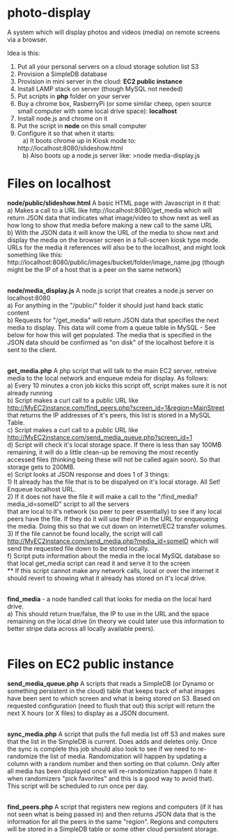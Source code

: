 <h1>photo-display</h1>
A system which will display photos and videos (media) on remote screens via a browser.  

Idea is this:<br>
1) Put all your personal servers on a cloud storage solution list S3<br>
2) Provision a SimpleDB database<br>
3) Provision in mini server in the cloud: <b>EC2 public instance</b><br> 
4) Install LAMP stack on server (though MySQL not needed)<br>
5) Put scripts in <b>php</b> folder on your server<br>
6) Buy a chrome box, RasberryPi (or some similar cheep, open source small computer with some local drive space): <b>localhost</b><br>
7) Install node.js and chrome on it <br>
8) Put the script in <b>node</b> on this small computer<br>
9) Configure it so that when it starts:<br>
&#160;&#160;&#160;a) It boots chrome up in Kiosk mode to: http://localhost:8080/slideshow.html<br>
&#160;&#160;&#160;b) Also boots up a node.js server like: >node media-display.js<br>



<h1>Files on <b>localhost</b></h1>
<b>node/public/slideshow.html</b> A basic HTML page with Javascript in it that:<br>
a) Makes a call to a URL like http://localhost:8080/get_media which will return JSON data that indicates what image/video to show next as well as how long to show that media before making a new call to the same URL<br>
b) With the JSON data it will know the URL of the media to show next and display the media on the browser screen in a full-screen kiosk type mode.  URLs for the media it references will also be to the localhost, and might look something like this: http://localhost:8080/public/images/bucket/folder/image_name.jpg (though might be the IP of a host that is a peer on the same network)<br><br>
  
<b>node/media_display.js</b> A node.js script that creates a node.js server on localhost:8080<br>
  a) For anything in the "/public/" folder it should just hand back static content<br>
  b) Requests for "/get_media" will return JSON data that specifies the next media to display.  This data will come from a queue table in MySQL - See below for how this will get populated.  The media that is specified in the JSON data should be confirmed as "on disk" of the localhost before it is sent to the client.<br><br>
  
<B>get_media.php</b> A php script that will talk to the main EC2 server, retreive media to the local network and enqueue mdeia for display.  As follows:<br>
  a) Every 10 minutes a cron job kicks this script off, script makes sure it is not already running<br>
  b) Script makes a curl call to a public URL like http://MyEC2instance.com/find_peers.php?screen_id=1&region=MainStreet that returns the IP addresses of it's peers, this list is stored in a MySQL Table.<br>
  c) Script makes a curl call to a public URL like http://MyEC2instance.com/send_media_queue.php?screen_id=1<br>
  d) Script will check it's local storage space.  If there is less than say 100MB remaining, it will do a little clean-up be removing the most recently accessed files (thinking being these will not be called again soon). So that storage gets to 200MB.<br>
  e) Script looks at JSON response and does 1 of 3 things:  <br>
    1) It already has the file that is to be dispalyed on it's local storage.  All Set!  Enqueue localhost URL.<br>
    2) If it does not have the file it will make a call to the "/find_media?media_id=someID" script to all the servers<br> that are local to it's network (so peer to peer essentially) to see if any local peers have the file.  If they do it will use their IP in the URL for enqueueing the media.  Doing this so that we cut down on internet/EC2 transfer volumes.<br>
    3) If the file cannot be found locally, the script will call http://MyEC2instance.com/send_media.php?media_id=someID which will send the requested file down to be stored locally.<br>
  f) Script puts information about the media in the local MySQL database so that local get_media script can read it and serve it to the screen<br>
  ** If this script cannot make any network calls, local or over the internet it should revert to showing what it already has stored on it's local drive.<br><br>
    
<b>find_media</b> - a node handled call that looks for media on the local hard drive.<br>
  a) This should return true/false, the IP to use in the URL and the space remaining on the local drive (in theory we could later use this information to better stripe data across all locally available peers).<br><br>
  

  
<h1>Files on <b>EC2 public instance</b></h1>
<b>send_media_queue.php</b> A scripts that reads a SimpleDB (or Dynamo or something persistent in the cloud) table that keeps track of what images have been sent to which screen and what is being stored on S3.  Based on requested configuration (need to flush that out) this script will return the next X hours (or X files) to display as a JSON document.<br><br>


<b>sync_media.php</b> A script that pulls the full media list off S3 and makes sure that the list in the SimpleDB is current.  Does adds and deletes only.  Once the sync is complete this job should also look to see if we need to re-randomize the list of media.  Randomization will happen by updating a column with a random number and then sorting on that column.  Only after all media has been displayed once will re-randomization happen (I hate it when randomizers "pick favorites" and this is a good way to avoid that).  This script will be scheduled to run once per day.<br><br>

<b>find_peers.php</b> A script that registers new regions and computers (if it has not seen what is being passed in) and then returns JSON data that is the information for all the peers in the same "region".  Regions and computers will be stored in a SimpleDB table or some other cloud persistent storage.
  
  
